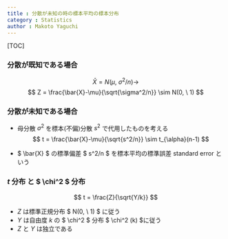 ```yaml
---
title : 分散が未知の時の標本平均の標本分布
category : Statistics
author : Makoto Yaguchi
---
```


[TOC]

### 分散が既知である場合

$$ \bar{X} = N(\mu, \ \sigma^2/n) \rightarrow $$
$$ Z = \frac{\bar{X}-\mu}{\sqrt{\sigma^2/n}} \sim N(0, \ 1)  $$

### 分散が未知である場合

- 母分散 $\sigma^2$ を標本(不偏)分散 $s^2$ で代用したものを考える
$$ t = \frac{\bar{X}-\mu}{\sqrt{s^2/n}} \sim t_{\alpha}(n-1)  $$

- $ \bar{X} $ の標準偏差 $ s^2/n $ を標本平均の標準誤差 standard error という

### $t$ 分布 と $ \chi^2 $ 分布

$$ t = \frac{Z}{\sqrt{Y/k}}   $$

- $Z$ は標準正規分布 $ N(0, \ 1) $ に従う
- $Y$ は自由度 $k$ の $ \chi^2 $ 分布 $ \chi^2 (k) $に従う
- $Z$ と $Y$ は独立である